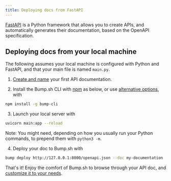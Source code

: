 ```yaml
---
title: Deploying docs from FastAPI
---
```


[FastAPI](https://fastapi.tiangolo.com/) is a Python framework that allows you to create APIs, and automatically generates their documentation, based on the OpenAPI specification.

## Deploying docs from your local machine

The following assumes your local machine is configured with Python and FastAPI, and that your main file is named `main.py`.

1. [Create and name](https://bump.sh/docs/new?utm_source=bump&utm_medium=content_hub&utm_campaign=getting_started) your first API documentation.

2. Install the Bump.sh CLI with [npm](https://docs.npmjs.com/cli/v9/configuring-npm/install?v=true) as below, or use [alternative options](../../bump-cli), with

```bash
npm install -g bump-cli
```

3. Launch your local server with 

```bash
uvicorn main:app --reload
```

Note: You might need, depending on how you usually run your Python commands, to prepend them with `python3 -m`.

4. Deploy your doc to Bump.sh with

```bash
bump deploy http://127.0.0.1:8000/openapi.json --doc my-documentation
```

That's it! Enjoy the comfort of Bump.sh to browse through your API doc, and [customize it to your needs](../quick-start/#customization-options).
